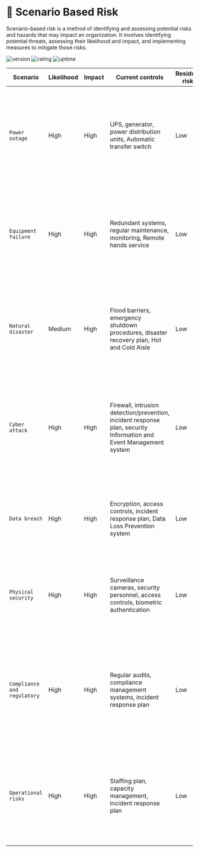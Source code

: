 # 🎉 Scenario Based Risk

Scenario-based risk is a method of identifying and assessing potential risks and hazards that may impact an organization. It involves identifying potential threats, assessing their likelihood and impact, and implementing measures to mitigate those risks.

![version](https://img.shields.io/badge/version-1.0-blue)
![rating](https://img.shields.io/badge/rating-★★★★★-yellow)
![uptime](https://img.shields.io/badge/uptime-100%25-brightgreen)

| Scenario | Likelihood | Impact | Current controls | Residual risk | Recommended actions |
| --- | --- | --- | --- | --- | --- |
| `Power outage` | High | High | UPS, generator, power distribution units, Automatic transfer switch | Low | Regularly test and maintain backup power systems, review power usage to optimize efficiency, implement advanced power management systems |
| `Equipment failure` | High | High | Redundant systems, regular maintenance, monitoring, Remote hands service | Low | Regularly test and maintain backup systems, conduct regular equipment audits, implement advanced monitoring and management systems |
| `Natural disaster` | Medium | High | Flood barriers, emergency shutdown procedures, disaster recovery plan, Hot and Cold Aisle | Low | Regularly review and update disaster recovery plan, conduct disaster recovery drills, implement advanced environmental monitoring systems |
| `Cyber attack` | High | High | Firewall, intrusion detection/prevention, incident response plan, security Information and Event Management system | Low | Regular security training for employees, conduct security audits, test incident response plan, Implement advanced threat detection and response systems |
| `Data breach` | High | High | Encryption, access controls, incident response plan, Data Loss Prevention system | Low | Conduct regular security audits, review and update incident response plan, Implement advanced data protection systems |
| `Physical security` | High | High | Surveillance cameras, security personnel, access controls, biometric authentication | Low | Conduct regular security audits, review and update incident response plan, Implement advanced security systems |
| `Compliance and regulatory` | High | High | Regular audits, compliance management systems, incident response plan | Low | Regularly review and update compliance management systems, Conduct regular compliance audits, Implement advanced compliance monitoring systems |
| `Operational risks` | High | High | Staffing plan, capacity management, incident response plan | Low | Regularly review and update staffing plan, Conduct regular capacity management audits, Implement advanced operational monitoring systems |
